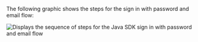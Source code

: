 The following graphic shows the steps for the sign in with password and email flow:

<div class="common-image-format">

![Displays the sequence of steps for the Java SDK sign in with password and email flow](/img/oie-embedded-sdk/oie-embedded-sdk-use-case-sign-in-pwd-email-java.png)

</div>